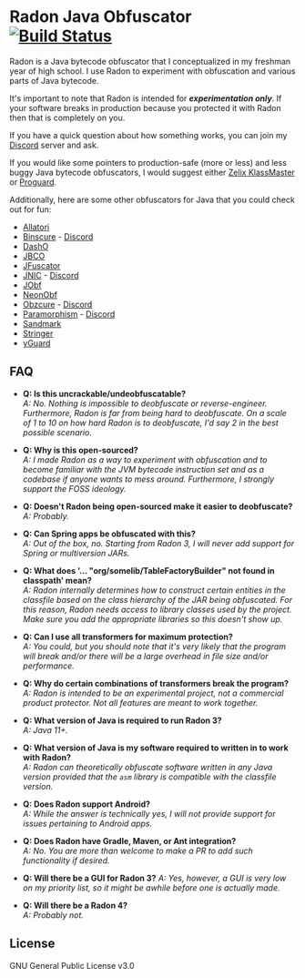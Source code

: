 # Radon Java Obfuscator [![Build Status](https://travis-ci.org/ItzSomebody/Radon.svg?branch=master)](https://travis-ci.org/ItzSomebody/Radon)

Radon is a Java bytecode obfuscator that I conceptualized in my freshman year of high school. I use Radon to experiment
with obfuscation and various parts of Java bytecode.

It's important to note that Radon is intended for __***experimentation only***__. If your software breaks in production
because you protected it with Radon then that is completely on you.

If you have a quick question about how something works, you can join my [Discord](https://discord.gg/RfuxTea)
server and ask.

If you would like some pointers to production-safe (more or less) and less buggy Java bytecode obfuscators, I would
suggest either [Zelix KlassMaster](http://www.zelix.com/) or
[Proguard](https://www.guardsquare.com/en/products/proguard).

Additionally, here are some other obfuscators for Java that you could check out
for fun:
* [Allatori](http://www.allatori.com/)
* [Binscure](https://www.binclub.dev/binscure/) - [Discord](https://discord.gg/fUkXhEu)
* [DashO](https://www.preemptive.com/products/dasho/overview)
* [JBCO](http://www.sable.mcgill.ca/JBCO/)
* [JFuscator](https://secureteam.net/jfuscator)
* [JNIC](https://jnic.dev) - [Discord](https://discord.gg/SRcecnX)
* [JObf](https://github.com/superblaubeere27/obfuscator)
* [NeonObf](https://github.com/MoofMonkey/NeonObf)
* [Obzcure](https://obzcu.re/) - [Discord](https://discordapp.com/invite/fUCPxq8)
* [Paramorphism](https://paramorphism.serenity.enterprises/) - [Discord](https://discordapp.com/invite/k9DPvEy)
* [Sandmark](http://sandmark.cs.arizona.edu)
* [Stringer](https://jfxstore.com/stringer/)
* [yGuard](https://www.yworks.com/products/yguard)

## FAQ

* **Q: Is this uncrackable/undeobfuscatable?**  
*A: No. Nothing is impossible to deobfuscate or reverse-engineer. Furthermore, Radon is far from being hard to 
  deobfuscate. On a scale of 1 to 10 on how hard Radon is to deobfuscate, I'd say 2 in the best possible scenario.*
  
* **Q: Why is this open-sourced?**  
*A: I made Radon as a way to experiment with obfuscation and to become familiar with the JVM bytecode instruction set 
  and as a codebase if anyone wants to mess around. Furthermore, I strongly support the FOSS ideology.*
  
* **Q: Doesn't Radon being open-sourced make it easier to deobfuscate?**  
*A: Probably.*
  
* **Q: Can Spring apps be obfuscated with this?**  
*A: Out of the box, no. Starting from Radon 3, I will never add support for Spring or multiversion JARs.*
  
* **Q: What does '... "org/somelib/TableFactoryBuilder" not found in classpath' mean?**  
*A: Radon internally determines how to construct certain entities in the classfile based on the class hierarchy of the 
  JAR being obfuscated. For this reason, Radon needs access to library classes used by the project. Make sure you add 
  the appropriate libraries so this doesn't show up.*
  
* **Q: Can I use all transformers for maximum protection?**  
*A: You could, but you should note that it's very likely that the program will break and/or there will be a large 
  overhead in file size and/or performance.*
  
* **Q: Why do certain combinations of transformers break the program?**  
*A: Radon is intended to be an experimental project, not a commercial product protector. Not all features are meant to 
  work together.*
  
* **Q: What version of Java is required to run Radon 3?**  
*A: Java 11+.*
  
* **Q: What version of Java is my software required to written in to work with Radon?**  
*A: Radon can theoretically obfuscate software written in any Java version provided that the `asm` library is compatible
  with the classfile version.*
  
* **Q: Does Radon support Android?**  
*A: While the answer is technically yes, I will not provide support for issues pertaining to Android apps.*
  
* **Q: Does Radon have Gradle, Maven, or Ant integration?**  
*A: No. You are more than welcome to make a PR to add such functionality if desired.*
  
* **Q: Will there be a GUI for Radon 3?**
*A: Yes, however, a GUI is very low on my priority list, so it might be awhile before one is actually made.*

* **Q: Will there be a Radon 4?**  
*A: Probably not.*

## License

GNU General Public License v3.0
